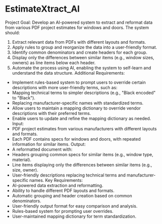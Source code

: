 # EstimateXtract_AI

Project Goal:
Develop an AI-powered system to extract and reformat data from various PDF project estimates for windows and doors. The system should:
1. Extract relevant data from PDFs with different layouts and formats.
2. Apply rules to group and reorganize the data into a user-friendly format.
3. Identify common denominators and create headers for each group.
4. Display only the differences between similar items (e.g., window sizes, owners) as line items below each header.
5. Automate the process using AI, enabling the system to self-learn and understand the data structure.
Additional Requirements:
- Implement rules-based system to prompt users to override certain descriptions with more user-friendly terms, such as:
- Mapping technical terms to simpler descriptions (e.g., "Black encoded" to "Black").
- Replacing manufacturer-specific names with standardized terms.
- Allow users to maintain a mapping dictionary to override vendor descriptions with their preferred terms.
- Enable users to update and refine the mapping dictionary as needed.
Input:
- PDF project estimates from various manufacturers with different layouts and formats.
- Each PDF contains specs for windows and doors, with repeated information for similar items.
Output:
- A reformatted document with:
- Headers grouping common specs for similar items (e.g., window type, material).
- Line items displaying only the differences between similar items (e.g., size, owner).
- User-friendly descriptions replacing technical terms and manufacturer-specific names.
Key Requirements:
- AI-powered data extraction and reformatting.
- Ability to handle different PDF layouts and formats.
- Automatic grouping and header creation based on common denominators.
- User-friendly output format for easy comparison and analysis.
- Rules-based system for prompting user overrides.
- User-maintained mapping dictionary for term standardization.
